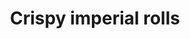 ---
categories:
    - lunch
type: rolls
title: Crispy imperial rolls
description: gulf shrimp, pork shoulder, vermicelli noodles, roasted peanut
price: 14
---